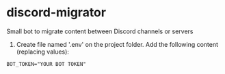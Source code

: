 # discord-migrator
Small bot to migrate content between Discord channels or servers

1. Create file named '.env' on the project folder. Add the following content (replacing values):
```env
BOT_TOKEN="YOUR BOT TOKEN"
```
